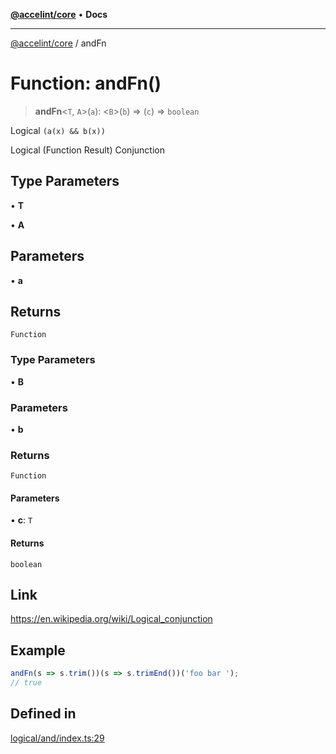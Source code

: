 [**@accelint/core**](../README.md) • **Docs**

***

[@accelint/core](../README.md) / andFn

# Function: andFn()

> **andFn**\<`T`, `A`\>(`a`): \<`B`\>(`b`) => (`c`) => `boolean`

Logical `(a(x) && b(x))`

Logical (Function Result) Conjunction

## Type Parameters

• **T**

• **A**

## Parameters

• **a**

## Returns

`Function`

### Type Parameters

• **B**

### Parameters

• **b**

### Returns

`Function`

#### Parameters

• **c**: `T`

#### Returns

`boolean`

## Link

https://en.wikipedia.org/wiki/Logical_conjunction

## Example

```ts
andFn(s => s.trim())(s => s.trimEnd())('foo bar ');
// true
```

## Defined in

[logical/and/index.ts:29](https://github.com/gohypergiant/standard-toolkit/blob/424b88fd48a5bcc02ed99ee27fd64cd73349aa30/packages/core/src/logical/and/index.ts#L29)
